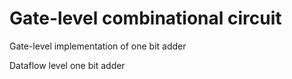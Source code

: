 # Gate-level combinational circuit 
Gate-level implementation of one bit adder

Dataflow level one bit adder

